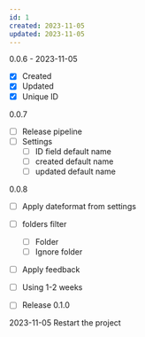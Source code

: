 ```yaml
---
id: 1
created: 2023-11-05
updated: 2023-11-05
---
```


0.0.6 - 2023-11-05
- [x] Created
- [x] Updated
- [x] Unique ID

0.0.7
- [ ] Release pipeline
- [ ] Settings
	- [ ] ID field default name 
	- [ ] created default name
	- [ ] updated default name

0.0.8
- [ ] Apply dateformat from settings
- [ ] folders filter
	- [ ] Folder
	- [ ] Ignore folder
- [ ] Apply feedback
- [ ] Using 1-2 weeks
- [ ] Release 0.1.0


2023-11-05 Restart the project
